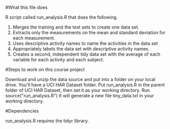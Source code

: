 #What this file does

R script called run_analysis.R that does the following.

1. Merges the training and the test sets to create one data set.
2. Extracts only the measurements on the mean and standard deviation for each measurement.
3. Uses descriptive activity names to name the activities in the data set
4. Appropriately labels the data set with descriptive activity names.
5. Creates a second, independent tidy data set with the average of each variable for each activity and each subject.

#Steps to work on this course project

Download and unzip the data source and put into a folder on your local drive. You'll have a UCI HAR Dataset folder.
Put run_analysis.R in the parent folder of UCI HAR Dataset, then set it as your working directory.
Run source("run_analysis.R")
It will generate a new file tiny_data.txt in your working directory.

#Dependencies

run_analysis.R requires the tidyr library.
